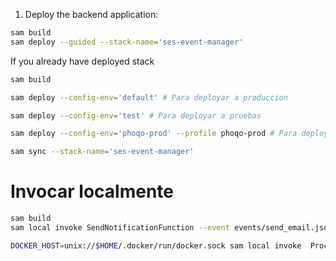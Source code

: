 1. Deploy the backend application:

```sh
sam build
sam deploy --guided --stack-name='ses-event-manager'
```

If you already have deployed stack

```sh
sam build 

```

```sh
sam deploy --config-env='default' # Para deployar a produccion
```

```sh
sam deploy --config-env='test' # Para deployar a pruebas
```


```sh
sam deploy --config-env='phoqo-prod' --profile phoqo-prod # Para deployar a phoqo-prod
```

```sh
sam sync --stack-name='ses-event-manager'
```



# Invocar localmente


```bash
sam build
sam local invoke SendNotificationFunction --event events/send_email.json -l log.log
```

```bash
DOCKER_HOST=unix://$HOME/.docker/run/docker.sock sam local invoke  ProcessEmailSyncOS --event events/sync_dynamo_os.json -l log.log  --template template.yaml
```
